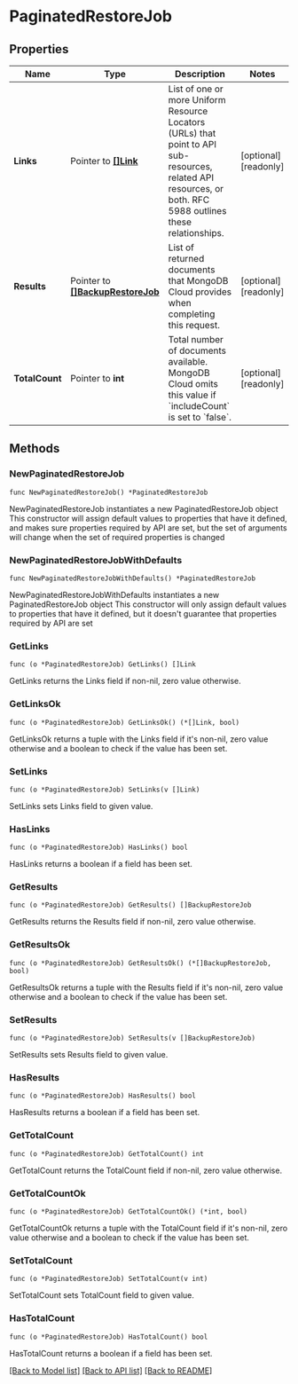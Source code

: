# PaginatedRestoreJob

## Properties

Name | Type | Description | Notes
------------ | ------------- | ------------- | -------------
**Links** | Pointer to [**[]Link**](Link.md) | List of one or more Uniform Resource Locators (URLs) that point to API sub-resources, related API resources, or both. RFC 5988 outlines these relationships. | [optional] [readonly] 
**Results** | Pointer to [**[]BackupRestoreJob**](BackupRestoreJob.md) | List of returned documents that MongoDB Cloud provides when completing this request. | [optional] [readonly] 
**TotalCount** | Pointer to **int** | Total number of documents available. MongoDB Cloud omits this value if &#x60;includeCount&#x60; is set to &#x60;false&#x60;. | [optional] [readonly] 

## Methods

### NewPaginatedRestoreJob

`func NewPaginatedRestoreJob() *PaginatedRestoreJob`

NewPaginatedRestoreJob instantiates a new PaginatedRestoreJob object
This constructor will assign default values to properties that have it defined,
and makes sure properties required by API are set, but the set of arguments
will change when the set of required properties is changed

### NewPaginatedRestoreJobWithDefaults

`func NewPaginatedRestoreJobWithDefaults() *PaginatedRestoreJob`

NewPaginatedRestoreJobWithDefaults instantiates a new PaginatedRestoreJob object
This constructor will only assign default values to properties that have it defined,
but it doesn't guarantee that properties required by API are set

### GetLinks

`func (o *PaginatedRestoreJob) GetLinks() []Link`

GetLinks returns the Links field if non-nil, zero value otherwise.

### GetLinksOk

`func (o *PaginatedRestoreJob) GetLinksOk() (*[]Link, bool)`

GetLinksOk returns a tuple with the Links field if it's non-nil, zero value otherwise
and a boolean to check if the value has been set.

### SetLinks

`func (o *PaginatedRestoreJob) SetLinks(v []Link)`

SetLinks sets Links field to given value.

### HasLinks

`func (o *PaginatedRestoreJob) HasLinks() bool`

HasLinks returns a boolean if a field has been set.
### GetResults

`func (o *PaginatedRestoreJob) GetResults() []BackupRestoreJob`

GetResults returns the Results field if non-nil, zero value otherwise.

### GetResultsOk

`func (o *PaginatedRestoreJob) GetResultsOk() (*[]BackupRestoreJob, bool)`

GetResultsOk returns a tuple with the Results field if it's non-nil, zero value otherwise
and a boolean to check if the value has been set.

### SetResults

`func (o *PaginatedRestoreJob) SetResults(v []BackupRestoreJob)`

SetResults sets Results field to given value.

### HasResults

`func (o *PaginatedRestoreJob) HasResults() bool`

HasResults returns a boolean if a field has been set.
### GetTotalCount

`func (o *PaginatedRestoreJob) GetTotalCount() int`

GetTotalCount returns the TotalCount field if non-nil, zero value otherwise.

### GetTotalCountOk

`func (o *PaginatedRestoreJob) GetTotalCountOk() (*int, bool)`

GetTotalCountOk returns a tuple with the TotalCount field if it's non-nil, zero value otherwise
and a boolean to check if the value has been set.

### SetTotalCount

`func (o *PaginatedRestoreJob) SetTotalCount(v int)`

SetTotalCount sets TotalCount field to given value.

### HasTotalCount

`func (o *PaginatedRestoreJob) HasTotalCount() bool`

HasTotalCount returns a boolean if a field has been set.

[[Back to Model list]](../README.md#documentation-for-models) [[Back to API list]](../README.md#documentation-for-api-endpoints) [[Back to README]](../README.md)


